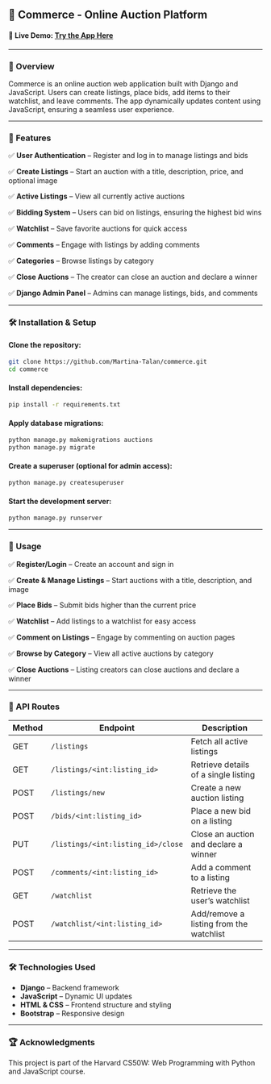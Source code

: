 ## 🛒 Commerce - Online Auction Platform

#### 🔗 Live Demo: [Try the App Here](https://commerce-auctions.onrender.com)

---

### 📜 Overview

Commerce is an online auction web application built with Django and JavaScript. Users can create listings, place bids, add items to their watchlist, and leave comments. The app dynamically updates content using JavaScript, ensuring a seamless user experience.

---

### 🚀 Features

✅ **User Authentication** – Register and log in to manage listings and bids

✅ **Create Listings** – Start an auction with a title, description, price, and optional image

✅ **Active Listings** – View all currently active auctions

✅ **Bidding System** – Users can bid on listings, ensuring the highest bid wins

✅ **Watchlist** – Save favorite auctions for quick access

✅ **Comments** – Engage with listings by adding comments

✅ **Categories** – Browse listings by category

✅ **Close Auctions** – The creator can close an auction and declare a winner

✅ **Django Admin Panel** – Admins can manage listings, bids, and comments

---

### 🛠️ Installation & Setup

#### Clone the repository:
```sh
git clone https://github.com/Martina-Talan/commerce.git
cd commerce
```
#### Install dependencies:
```sh
pip install -r requirements.txt
```
#### Apply database migrations:
```sh
python manage.py makemigrations auctions
python manage.py migrate
```
#### Create a superuser (optional for admin access):
```sh
python manage.py createsuperuser
```
#### Start the development server:
```sh
python manage.py runserver
```

---

### 📌 Usage

✅ **Register/Login** – Create an account and sign in

✅ **Create & Manage Listings** – Start auctions with a title, description, and image

✅ **Place Bids** – Submit bids higher than the current price

✅ **Watchlist** – Add listings to a watchlist for easy access

✅ **Comment on Listings** – Engage by commenting on auction pages

✅ **Browse by Category** – View all active auctions by category

✅ **Close Auctions** – Listing creators can close auctions and declare a winner

---

### 🔗 API Routes

| Method | Endpoint | Description |
|--------|---------|-------------|
| GET    | `/listings` | Fetch all active listings |
| GET    | `/listings/<int:listing_id>` | Retrieve details of a single listing |
| POST   | `/listings/new` | Create a new auction listing |
| POST   | `/bids/<int:listing_id>` | Place a new bid on a listing |
| PUT    | `/listings/<int:listing_id>/close` | Close an auction and declare a winner |
| POST   | `/comments/<int:listing_id>` | Add a comment to a listing |
| GET    | `/watchlist` | Retrieve the user’s watchlist |
| POST   | `/watchlist/<int:listing_id>` | Add/remove a listing from the watchlist |

---

### 🛠️ Technologies Used
- __Django__ – Backend framework
- __JavaScript__  – Dynamic UI updates
- __HTML & CSS__ – Frontend structure and styling
- __Bootstrap__ – Responsive design

---

### 🏆 Acknowledgments
This project is part of the Harvard CS50W: Web Programming with Python and JavaScript course.

